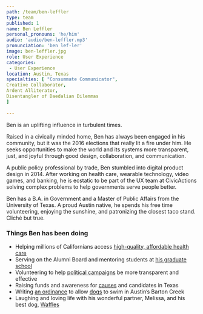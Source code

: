 ```yaml
---
path: /team/ben-leffler
type: team
published: 1
name: Ben Leffler
personal_pronouns: 'he/him'
audio: 'audio/ben-leffler.mp3'
pronunciation: 'ben lef-ler'
image: ben-leffler.jpg
role: User Experience
categories:
 - User Experience
location: Austin, Texas
specialties: [ "Consummate Communicator",
Creative Collaborator,
Ardent Alliterator,
Disentangler of Daedalian Dilemmas
]
  
---
```


Ben is an uplifting influence in turbulent times.

Raised in a civically minded home, Ben has always been engaged in his community, but it was the 2016 elections that really lit a fire under him. He seeks opportunities to make the world and its systems more transparent, just, and joyful through good design, collaboration, and communication. 

A public policy professional by trade, Ben stumbled into digital product design in 2014. After working on health care, wearable technology, video games, and banking, he is ecstatic to be part of the UX team at CivicActions solving complex problems to help governments serve people better. 

Ben has a B.A. in Government and a Master of Public Affairs from the University of Texas. A proud Austin native, he spends his free time volunteering, enjoying the sunshine, and patronizing the closest taco stand. Cliché but true.




### Things Ben has been doing
* Helping millions of Californians access [high-quality, affordable health care](https://apply.coveredca.com/lw-shopandcompare/)
* Serving on the Alumni Board and mentoring students at [his graduate school](https://lbj.utexas.edu/)
* Volunteering to help [political campaigns](https://www.techforcampaigns.org/) be more transparent and effective
* Raising funds and awareness for [causes](https://www.texasdemocrats.org/blog/texas-democrats-path-to-victory/) and candidates in Texas
* Writing [an ordinance](https://www.austintexas.gov/edims/document.cfm?id=223864) to allow [dogs](https://www.instagram.com/p/B30RH45lLni/) to swim in Austin’s Barton Creek
* Laughing and loving life with his wonderful partner, Melissa, and his best dog, [Waffles](https://www.instagram.com/wafflestexasranger/)
